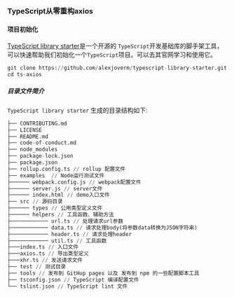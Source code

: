 ### TypeScript从零重构axios

#### 项目初始化


[TypeScript library starter](https://github.com/alexjoverm/typescript-library-starter.git)是一个开源的 `TypeScript`开发基础库的脚手架工具，可以快速帮助我们初始化一个`TypeScript`项目。可以去其官网学习和使用它。

```python
git clone https://github.com/alexjoverm/typescript-library-starter.git ts-axios
cd ts-axios
```

##### 目录文件简介

`TypeScript library starter` 生成的目录结构如下: 

```python
├── CONTRIBUTING.md
├── LICENSE 
├── README.md
├── code-of-conduct.md
├── node_modules
├── package-lock.json
├── package.json
├── rollup.config.ts // rollup 配置文件
├── examples  // Node运行测试文件
├────── webpack.config.js // webpack配置文件
├────── server.js // server文件
├────── index.html // demo入口文件
├── src // 源码目录
├────── types // 公用类型定义文件
├────── helpers // 工具函数、辅助方法
├──────────── url.ts // 处理请求url参数
├──────────── data.ts // 请求处理body(将参数data转换为JSON字符串)
├──────────── header.ts // 请求处理header
├──────────── util.ts // 工具函数
├───index.ts // 入口文件
├───axios.ts // 导出类型定义
├───xhr.ts // 发送请求文件
├── test // 测试目录
├── tools // 发布到 GitHup pages 以及 发布到 npm 的一些配置脚本工具
├── tsconfig.json // TypeScript 编译配置文件
└── tslint.json // TypeScript lint 文件
```